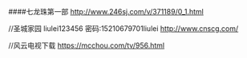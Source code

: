 ####七龙珠第一部 
http://www.246sj.com/v/371189/0_1.html

//圣城家园   liulei123456  密码:15210679701liulei
http://www.cnscg.com/

//风云电视下载
https://mcchou.com/tv/956.html